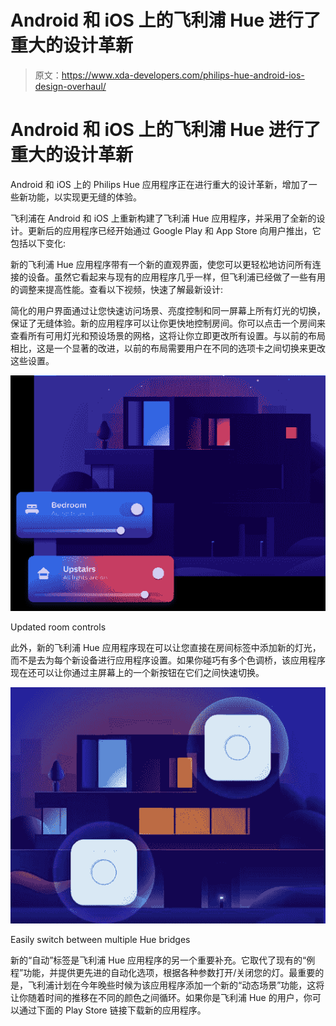 # Android 和 iOS 上的飞利浦 Hue 进行了重大的设计革新

> 原文：<https://www.xda-developers.com/philips-hue-android-ios-design-overhaul/>

# Android 和 iOS 上的飞利浦 Hue 进行了重大的设计革新

Android 和 iOS 上的 Philips Hue 应用程序正在进行重大的设计革新，增加了一些新功能，以实现更无缝的体验。

飞利浦在 Android 和 iOS 上重新构建了飞利浦 Hue 应用程序，并采用了全新的设计。更新后的应用程序已经开始通过 Google Play 和 App Store 向用户推出，它包括以下变化:

新的飞利浦 Hue 应用程序带有一个新的直观界面，使您可以更轻松地访问所有连接的设备。虽然它看起来与现有的应用程序几乎一样，但飞利浦已经做了一些有用的调整来提高性能。查看以下视频，快速了解最新设计:

简化的用户界面通过让您快速访问场景、亮度控制和同一屏幕上所有灯光的切换，保证了无缝体验。新的应用程序可以让你更快地控制房间。你可以点击一个房间来查看所有可用灯光和预设场景的网格，这将让你立即更改所有设置。与以前的布局相比，这是一个显著的改进，以前的布局需要用户在不同的选项卡之间切换来更改这些设置。

 <picture>![Updated room controls in the Philips Hue app](img/081e2f3743ffd864697c2cf50594c984.png)</picture> 

Updated room controls

此外，新的飞利浦 Hue 应用程序现在可以让您直接在房间标签中添加新的灯光，而不是去为每个新设备进行应用程序设置。如果你碰巧有多个色调桥，该应用程序现在还可以让你通过主屏幕上的一个新按钮在它们之间快速切换。

 <picture>![Graphic showing two Philips Hue bridges highlighting the app's new ability to quickly switch between them](img/9c96f41cec8dcbe6b2a737464fd1c0dc.png)</picture> 

Easily switch between multiple Hue bridges

新的“自动”标签是飞利浦 Hue 应用程序的另一个重要补充。它取代了现有的“例程”功能，并提供更先进的自动化选项，根据各种参数打开/关闭您的灯。最重要的是，飞利浦计划在今年晚些时候为该应用程序添加一个新的“动态场景”功能，这将让你随着时间的推移在不同的颜色之间循环。如果你是飞利浦 Hue 的用户，你可以通过下面的 Play Store 链接下载新的应用程序。